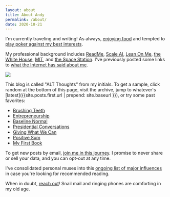 ```yaml
---
layout: about
title: About Andy
permalink: /about/
date: 2020-10-21
---
```


I'm currently traveling and writing! As always, [enjoying food](https://github.com/trattner/atratt/blob/master/_posts/2019-1-31-food.md) and tempted to [play poker against my best interests](https://github.com/trattner/atratt/blob/master/_posts/2019-1-25-poker-sim.md).

My professional background includes [ReadMe](https://andytrattner.com/March-2020.html), [Scale AI](https://andytrattner.com/Scale-AI.html), [Lean On Me](https://lean0n.me/), [the White House](https://blog.ed.gov/2017/07/the-ability-to-inspire/), [MIT](/img/mit-diploma.png), and [the Space Station](https://ntrs.nasa.gov/citations/20160001341). I've previously posted some links to [what the Internet has said about me](https://andytrattner.com/February-2020.html#on-social-media-and-google).

![](/img/headshot.png#S)

This blog is called "ALT Thoughts" from my initials. To get a sample, click random at the bottom of this page, visit the archive, jump to whatever's [latest]({{site.posts.first.url | prepend: site.baseurl }}), or try some past favorites:
- [Brushing Teeth](https://andytrattner.com/brushing-teeth.html)
- [Entrepreneurship](https://andytrattner.com/entrepreneurship.html)
- [Baseline Normal](https://andytrattner.com/normal.html)
- [Presidential Conversations](https://andytrattner.com/presidential-conversations.html)
- [Giving What We Can](https://andytrattner.com/giving-what-we-can.html)
- [Positive Sum](https://andytrattner.com/positive-sum.html)
- [My First Book](https://andytrattner.com/first-book.html)

To get new posts by email, [join me in this journey](https://docs.google.com/forms/d/e/1FAIpQLSfH7b6KQZvwVUkZ-pO_wKsEGPT08IfQUHVVVTNRK-WMajTjSQ/viewform?usp=sf_link). I promise to never share or sell your data, and you can opt-out at any time.

I've consolidated personal muses into this [ongoing list of major influences](https://andytrattner.com/influences/) in case you're looking for recommended reading.

When in doubt, [reach out](/contact)! Snail mail and ringing phones are comforting in my old age.

<!--
See Github for the [source code](https://github.com/trattner/trattner.github.io/).

I've previously posted [some links to what the Internet has said about me](https://andytrattner.com/February-2020.html#on-social-media-and-google){:target="_blank"}.


I enjoy [cooking](https://github.com/trattner/atratt/blob/master/_posts/2019-1-31-food.md) and I always do the dishes. Once upon a time, [I made a fancy battlebot](https://github.com/trattner/atratt/blob/master/_posts/2019-1-31-battlebot.md). I'm often tempted to play poker [against my best interests](https://github.com/trattner/atratt/blob/master/_posts/2019-1-25-poker-sim.md). I am affectionate towards animals but don't like having pets. I cry during beautiful movie moments. I dare you to beat me at ping pong and would love to throw a frisbee.

Words my friends use to describe me: genuine, friendly, introspective, self-improving, spontaneous, quirky.

-->
